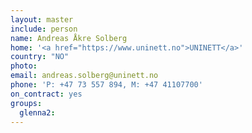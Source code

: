 ```yaml
---
layout: master
include: person
name: Andreas Åkre Solberg
home: '<a href="https://www.uninett.no">UNINETT</a>'
country: "NO"
photo:
email: andreas.solberg@uninett.no
phone: 'P: +47 73 557 894, M: +47 41107700'
on_contract: yes
groups:
  glenna2:
---
```

